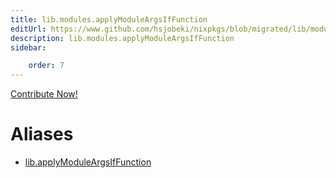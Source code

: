 ```yaml
---
title: lib.modules.applyModuleArgsIfFunction
editUrl: https://www.github.com/hsjobeki/nixpkgs/blob/migrated/lib/modules.nix#L492C31
description: lib.modules.applyModuleArgsIfFunction
sidebar:

    order: 7
---
```


<a href="https://www.github.com/hsjobeki/nixpkgs/blob/migrated/lib/modules.nix#L492C31">Contribute Now!</a>


# Aliases

- [lib.applyModuleArgsIfFunction](/nix-doc-comments/reference/lib/lib-applymoduleargsiffunction)


